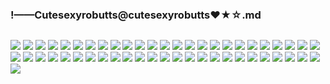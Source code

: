 ### !——Cutesexyrobutts@cutesexyrobutts❤★☆.md
![]()

![](https://pbs.twimg.com/media/EB9qvWSWkAIkHvb?format=jpg&name=large)
![](https://pbs.twimg.com/media/EBuWC4zWkAAax3d?format=jpg&name=large)
![](https://pbs.twimg.com/media/EBeskVpXsAIQPvR?format=jpg&name=large)
![](https://pbs.twimg.com/media/EBZpssCX4AE4t2P?format=jpg&name=large)
![](https://pbs.twimg.com/media/EBE1F23XYAAIW7_?format=jpg&name=large)
![](https://pbs.twimg.com/media/EBE09QcXkAA_Q0F?format=jpg&name=large)
![](https://pbs.twimg.com/media/EArcO-XU4AIGLfA?format=jpg&name=large)
![](https://pbs.twimg.com/media/EAgoBsnX4AAPy5S?format=jpg&name=large)
![](https://pbs.twimg.com/media/D_85KYWX4AA6ctz?format=jpg&name=large)
![](https://pbs.twimg.com/media/D_YyghUXsAABa6H?format=jpg&name=large)
![](https://pbs.twimg.com/media/D_TXQ9bXkAEHKXi?format=jpg&name=large)
![](https://pbs.twimg.com/media/D-0uL5KWsAEjL8h?format=jpg&name=large)
![](https://pbs.twimg.com/media/D-qm_I_XUAEobSD?format=jpg&name=large)
![](https://pbs.twimg.com/media/D-qm_mnWkAMA1wT?format=jpg&name=large)
![](https://pbs.twimg.com/media/D-gIUeLWwAIDd8V?format=jpg&name=large)
![](https://pbs.twimg.com/media/D-V7iQ1XUAAL5MK?format=jpg&name=large)
![](https://pbs.twimg.com/media/D-Qj_YyW4AASHiz?format=jpg&name=large)
![](https://pbs.twimg.com/media/D9S2jdmX4AEFEZ_?format=jpg&name=large)
![](https://pbs.twimg.com/media/D9DqZXBX4AAKIg8?format=jpg&name=large)
![](https://pbs.twimg.com/media/D8kkXc8W4AAU8ZF?format=jpg&name=large)
![](https://pbs.twimg.com/media/D72VHSnXUAEpZSQ?format=jpg&name=large)
![](https://pbs.twimg.com/media/D69pvEGXkAAma3Q?format=jpg&name=large)
![](https://pbs.twimg.com/media/D6t8hdsXYAAwWyx?format=jpg&name=large)
![](https://pbs.twimg.com/media/D6kD2mPXkAA0G0z?format=jpg&name=large)
![](https://pbs.twimg.com/media/D6ExZa-W4AI_e_s?format=jpg&name=large)
![](https://pbs.twimg.com/media/D5wGXbdW0AE077g?format=jpg&name=large)
![](https://pbs.twimg.com/media/D5ROYYeX4AUnP--?format=jpg&name=large)
![](https://pbs.twimg.com/media/D4EKvLOW0AQ9WV7?format=jpg&name=large)
![](https://pbs.twimg.com/media/D3LZzooW4AYUiIB?format=jpg&name=large)
![](https://pbs.twimg.com/media/D28Qs6EWkAA4jWt?format=jpg&name=large)
![](https://pbs.twimg.com/media/D2dOBUYWkAE45Fm?format=jpg&name=large)
![](https://pbs.twimg.com/media/D1vD-A5WsAAJjR0?format=jpg&name=large)
![](https://pbs.twimg.com/media/D1AofbAXQAAfDtJ?format=jpg&name=large)
![](https://pbs.twimg.com/media/D0xTpgnXQAcjuUd?format=jpg&name=large)
![](https://pbs.twimg.com/media/Dze4SoKX4AAeIRm?format=jpg&name=large)
![](https://pbs.twimg.com/media/Dze4IbkXQAYZTew?format=jpg&name=large)
![](https://pbs.twimg.com/media/DzPZTltWwAE9swZ?format=jpg&name=large)
![](https://pbs.twimg.com/media/Dyg0xTdWkAAB24P?format=jpg&name=large)
![](https://pbs.twimg.com/media/Dx82Rr5WsAA5Wd7?format=jpg&name=large)
![](https://pbs.twimg.com/media/Dxtbp1yWoAACWZ9?format=jpg&name=large)
![](https://pbs.twimg.com/media/DxEKCIeU8AYpkWQ?format=jpg&name=large)
![](https://pbs.twimg.com/media/Dt7bEaYXgAATjks?format=jpg&name=large)
![](https://pbs.twimg.com/media/DthrI7OU8AAyUmA?format=jpg&name=large)
![](https://pbs.twimg.com/media/Dtm95eyX4AABoFN?format=jpg&name=large)
![](https://pbs.twimg.com/media/DsUtsSdWwAIINDd?format=jpg&name=large)
![](https://pbs.twimg.com/media/Dqi4UWzXgAAHcZW?format=jpg&name=large)
![](https://pbs.twimg.com/media/Dp0kw7bXoAAroz-?format=jpg&name=large)
![](https://pbs.twimg.com/media/DonW_yUXUAA0isW?format=jpg&name=large)
![](https://pbs.twimg.com/media/DpQrnJqXcAEu57Z?format=jpg&name=large)
![](https://pbs.twimg.com/media/DonXO8wXkAEb-NA?format=jpg&name=large)
![](https://pbs.twimg.com/media/Dn0CjVFWsAcVcqu?format=jpg&name=large)
